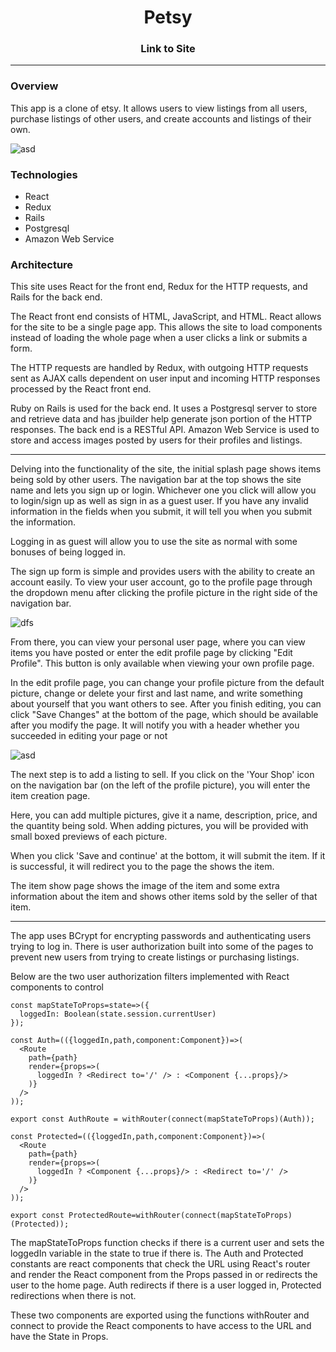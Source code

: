 # <h1 style="text-align:center">Petsy</div>

### <div style="text-align:center"><a src="https://etsycloneaa.herokuapp.com/">Link to Site</a></div>


------------------------
### Overview

This app is a clone of etsy. It allows users to view listings from all users, purchase listings of other users, and create accounts and listings of their own.


![asd](https://i.imgur.com/o3k4WLe.jpg)

### Technologies
- React
- Redux
- Rails
- Postgresql
- Amazon Web Service

### Architecture

This site uses React for the front end,  Redux for the HTTP requests, and Rails for the back end.

The React front end consists of HTML, JavaScript, and HTML. React allows for the site to be a single page app. This allows the site to load components instead of loading the whole page when a user clicks a link or submits a form.

The HTTP requests are handled by Redux, with outgoing HTTP requests sent as AJAX calls dependent on user input and incoming HTTP responses processed by the React front end.

Ruby on Rails is used for the back end. It uses a Postgresql server to store and retrieve data and has jbuilder help generate json portion of the HTTP responses. The back end is a RESTful API. Amazon Web Service is used to store and access images posted by users for their profiles and listings.

-----------------------------

Delving into the functionality of the site, the initial splash page shows items being sold by other users. The navigation bar at the top shows the site name and lets you sign up or login. Whichever one you click will allow you to login/sign up as well as sign in as a guest user. If you have any invalid information in the fields when you submit, it will tell you when you submit the information.

Logging in as guest will allow you to use the site as normal with some bonuses of being logged in.

The sign up form is simple and provides users with the ability to create an account easily. To view your user account, go to the profile page through the dropdown menu after clicking the profile picture in the right side of the navigation bar.

![dfs](https://image.ibb.co/k3gFdK/Screen_Shot_2018_08_17_at_3_38_22_PM.png)

From there, you can view your personal user page, where you can view items you have posted or enter the edit profile page by clicking "Edit Profile". This button is only available when viewing your own profile page.

In the edit profile page, you can change your profile picture from the default picture, change or delete your first and last name, and write something about yourself that you want others to see. After you finish editing, you can click "Save Changes" at the bottom of the page, which should be available after you modify the page. It will notify you with a header whether you succeeded in editing your page or not

![asd](https://preview.ibb.co/hPOdyK/Screen_Shot_2018_08_17_at_3_45_39_PM.png)

The next step is to add a listing to sell. If you click on the 'Your Shop' icon on the navigation bar (on the left of the profile picture), you will enter the item creation page.

Here, you can add multiple pictures, give it a name, description, price, and the quantity being sold. When adding pictures, you will be provided with small boxed previews of each picture.

When you click 'Save and continue' at the bottom, it will submit the item. If it is successful, it will redirect you to the page the shows the item.

The item show page shows the image of the item and some extra information about the item and shows other items sold by the seller of that item.

-------------------------------------------------

The app uses BCrypt for encrypting passwords and authenticating users trying to log in. There is user authorization built into some of the pages to prevent new users from trying to create listings or purchasing listings.

Below are the two user authorization filters implemented with React components to control

~~~
const mapStateToProps=state=>({
  loggedIn: Boolean(state.session.currentUser)
});

const Auth=(({loggedIn,path,component:Component})=>(
  <Route
    path={path}
    render={props=>(
      loggedIn ? <Redirect to='/' /> : <Component {...props}/>
    )}
  />
));

export const AuthRoute = withRouter(connect(mapStateToProps)(Auth));

const Protected=(({loggedIn,path,component:Component})=>(
  <Route
    path={path}
    render={props=>(
      loggedIn ? <Component {...props}/> : <Redirect to='/' />
    )}
  />
));

export const ProtectedRoute=withRouter(connect(mapStateToProps)(Protected));

~~~

The mapStateToProps function checks if there is a current user and sets the loggedIn variable in the state to true if there is. The Auth and Protected constants are react components that check the URL using React's router and render the React component from the Props passed in or redirects the user to the home page. Auth redirects if there is a user logged in, Protected redirections when there is not.

These two components are exported using the functions withRouter and connect to provide the React components to have access to the URL and have the State in Props.
